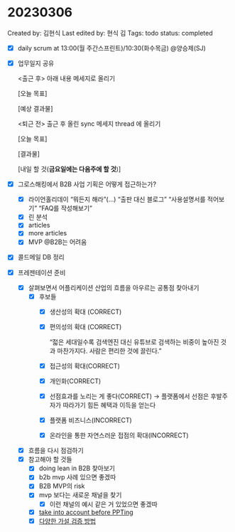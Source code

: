 # 20230306

Created by: 김현식
Last edited by: 현식 김
Tags: todo
status: completed

- [x]  daily scrum at 13:00(월 주간스프린트)/10:30(화수목금) @양승제(SJ)
- [x]  업무일지 공유
    
    <출근 후> 아래 내용 메세지로 올리기
    
    [오늘 목표]
    
    [예상 결과물]
    
    <퇴근 전> 출근 후 올린 sync 메세지 thread 에 올리기
    
    [오늘 목표]
    
    [결과물]
    
    [내일 할 것(**금요일에는 다음주에 할 것**)]
    
- [x]  그로스해킹에서 B2B 사업 기획은 어떻게 접근하는가?
    - [x]  라이언홀리데이 “뭐든지 해라”(…) “출판 대신 블로그” “사용설명서를 적어보기” “FAQ를 작성해보기”
    - [x]  린 분석
    - [x]  articles
    - [x]  more articles
    - [x]  MVP @B2B는 어려움
- [x]  콜드메일 DB 정리
- [x]  프레젠테이션 준비
    - [x]  살펴보면서 어플리케이션 산업의 흐름을 아우르는 공통점 찾아내기
        - [x]  후보들
            - [x]  생산성의 확대 (CORRECT)
            - [x]  편의성의 확대 (CORRECT)
                
                “젋은 세대일수록 검색엔진 대신 유튜브로 검색하는 비중이 높아진 것과 마찬가지다. 사람은 편리한 것에 끌린다.” 
                
            - [x]  접근성의 확대(CORRECT)
            - [x]  개인화(CORRECT)
            - [x]  선점효과를 노리는 게 좋다(CORRECT) → 플랫폼에서 선점은 후발주자가 따라가기 힘든 혜택과 이득을 얻는다
            - [x]  플랫폼 비즈니스(INCORRECT)
            - [x]  온라인을 통한 자연스러운 접점의 확대(INCORRECT)
    - [x]  흐름을 다시 점검하기
    - [x]  참고해야 할 것들
        - [x]  doing lean in B2B 찾아보기
        - [x]  b2b mvp 사례 있으면 좋겠따
        - [x]  B2B MVP의 risk
        - [x]  mvp 보다는 새로운 채널을 찾기
            - [x]  이런 채널의 예시 같은 거 있었으면 좋겠따
        - [x]  [take into account before PPTing](take%20into%20account%20before%20PPTing%201a8048bd9fbf4fb0bbd257b07f27a374.md)
        - [x]  [다양한 가설 검증 방법](%E1%84%83%E1%85%A1%E1%84%8B%E1%85%A3%E1%86%BC%E1%84%92%E1%85%A1%E1%86%AB%20%E1%84%80%E1%85%A1%E1%84%89%E1%85%A5%E1%86%AF%20%E1%84%80%E1%85%A5%E1%86%B7%E1%84%8C%E1%85%B3%E1%86%BC%20%E1%84%87%E1%85%A1%E1%86%BC%E1%84%87%E1%85%A5%E1%86%B8%20679a257c1be243f1a4bf9e85610a6ce2.md)